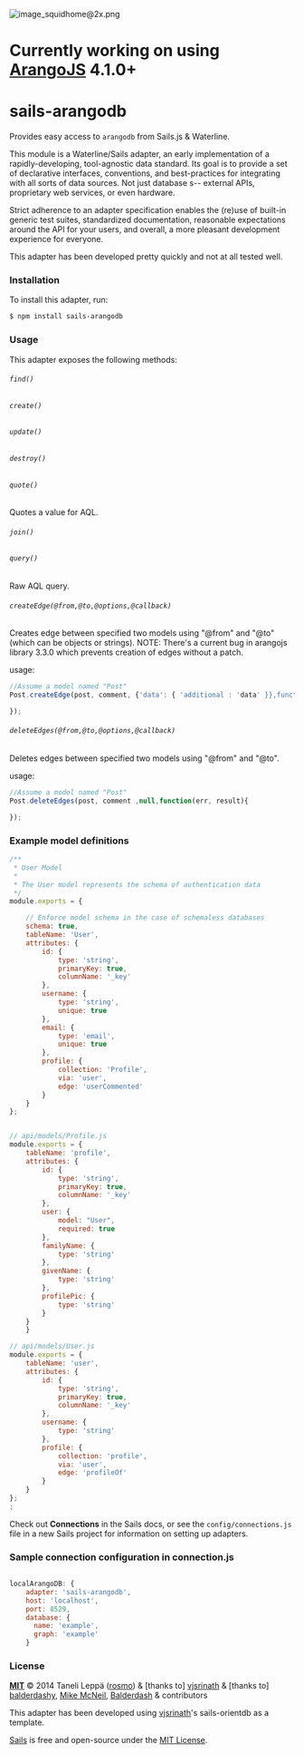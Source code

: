 ![image_squidhome@2x.png](http://i.imgur.com/RIvu9.png)

# Currently working on using <a href="https://github.com/arangodb/arangojs">ArangoJS</a> 4.1.0+

# sails-arangodb

Provides easy access to `arangodb` from Sails.js & Waterline.

This module is a Waterline/Sails adapter, an early implementation of a
rapidly-developing, tool-agnostic data standard. Its goal is to
provide a set of declarative interfaces, conventions, and
best-practices for integrating with all sorts of data sources.
Not just database s-- external APIs, proprietary web services, or even hardware.

Strict adherence to an adapter specification enables the (re)use of
built-in generic test suites, standardized documentation, reasonable
expectations around the API for your users, and overall, a more
pleasant development experience for everyone.

This adapter has been developed pretty quickly and not at all tested
well. 

### Installation

To install this adapter, run:

```sh
$ npm install sails-arangodb
```

### Usage

This adapter exposes the following methods:

###### `find()`


###### `create()`

###### `update()`

###### `destroy()`

###### `quote()`

Quotes a value for AQL.

###### `join()`

###### `query()`

Raw AQL query.

###### `createEdge(@from,@to,@options,@callback)`
Creates edge between specified two models using "@from" and "@to"
(which can be objects or strings). NOTE: There's a current bug in
arangojs library 3.3.0 which prevents creation of edges without a patch.
  
usage: 
  ```javascript
 //Assume a model named "Post"
  Post.createEdge(post, comment, {'data': { 'additional : 'data' }},function(err, result){
  
  });
  ```
  
###### `deleteEdges(@from,@to,@options,@callback)`
Deletes edges between specified two models using "@from" and "@to".
  
usage: 
  ```javascript
 //Assume a model named "Post"
  Post.deleteEdges(post, comment ,null,function(err, result){
  
  });
  ```

### Example model definitions

```javascript
/**
 * User Model
 *
 * The User model represents the schema of authentication data
 */
module.exports = {

    // Enforce model schema in the case of schemaless databases
    schema: true,
    tableName: 'User',
    attributes: {
        id: {
            type: 'string',
            primaryKey: true,
            columnName: '_key'
        },
        username: {
            type: 'string',
            unique: true
        },
        email: {
            type: 'email',
            unique: true
        },        
        profile: {
            collection: 'Profile',
            via: 'user',
            edge: 'userCommented'
        }
    }
};
```
```javascript

// api/models/Profile.js
module.exports = {
    tableName: 'profile',
    attributes: {
        id: {
            type: 'string',
            primaryKey: true,
            columnName: '_key'
        },
        user: {
            model: "User",
            required: true
        },
        familyName: {
            type: 'string'
        },
        givenName: {
            type: 'string'
        },
        profilePic: {
            type: 'string'
		}
	}
	}

// api/models/User.js
module.exports = {
    tableName: 'user',
    attributes: {
        id: {
            type: 'string',
            primaryKey: true,
            columnName: '_key'
        },
        username: {
            type: 'string'
		},
		profile: {
			collection: 'profile',
			via: 'user',
			edge: 'profileOf'
		}
    }
};
;
```

Check out **Connections** in the Sails docs, or see the `config/connections.js` file in a new Sails project for information on setting up adapters.

### Sample connection configuration in connection.js
```javascript

localArangoDB: {
    adapter: 'sails-arangodb',
    host: 'localhost',
    port: 8529,
    database: {
      name: 'example',
      graph: 'example'
    }

```



### License

**[MIT](./LICENSE)**
&copy; 2014 Taneli Leppä ([rosmo](http://github.com/rosmo)) & [thanks to]
[vjsrinath](http://github.com/vjsrinath) & [thanks to]
[balderdashy](http://github.com/balderdashy), [Mike McNeil](http://michaelmcneil.com), [Balderdash](http://balderdash.co) & contributors

This adapter has been developed using [vjsrinath](http://github.com/vjsrinath)'s sails-orientdb as a template.

[Sails](http://sailsjs.org) is free and open-source under the [MIT License](http://sails.mit-license.org/).


